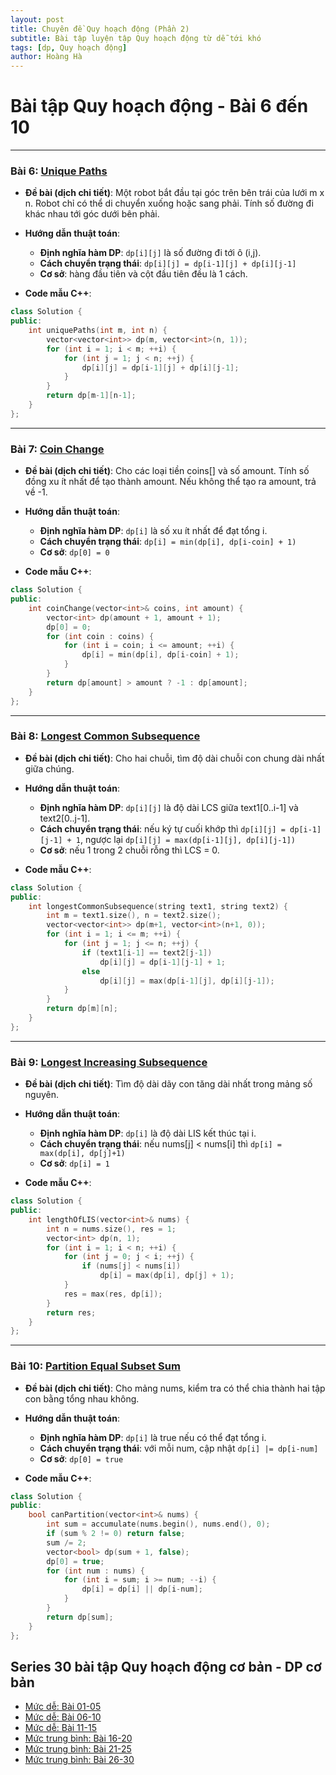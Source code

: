 ```yaml
---
layout: post
title: Chuyên đề Quy hoạch động (Phần 2)
subtitle: Bài tập luyện tập Quy hoạch động từ dễ tới khó
tags: [dp, Quy hoạch động]
author: Hoàng Hà
---
```


# Bài tập Quy hoạch động - Bài 6 đến 10

---

### Bài 6: [Unique Paths](https://leetcode.com/problems/unique-paths/)

- **Đề bài (dịch chi tiết)**:
  Một robot bắt đầu tại góc trên bên trái của lưới m x n. Robot chỉ có thể di chuyển xuống hoặc sang phải. Tính số đường đi khác nhau tới góc dưới bên phải.

- **Hướng dẫn thuật toán**:
  - **Định nghĩa hàm DP**: `dp[i][j]` là số đường đi tới ô (i,j).
  - **Cách chuyển trạng thái**: `dp[i][j] = dp[i-1][j] + dp[i][j-1]`
  - **Cơ sở**: hàng đầu tiên và cột đầu tiên đều là 1 cách.

- **Code mẫu C++**:
```cpp
class Solution {
public:
    int uniquePaths(int m, int n) {
        vector<vector<int>> dp(m, vector<int>(n, 1));
        for (int i = 1; i < m; ++i) {
            for (int j = 1; j < n; ++j) {
                dp[i][j] = dp[i-1][j] + dp[i][j-1];
            }
        }
        return dp[m-1][n-1];
    }
};
```

---

### Bài 7: [Coin Change](https://leetcode.com/problems/coin-change/)

- **Đề bài (dịch chi tiết)**:
  Cho các loại tiền coins[] và số amount. Tính số đồng xu ít nhất để tạo thành amount. Nếu không thể tạo ra amount, trả về -1.

- **Hướng dẫn thuật toán**:
  - **Định nghĩa hàm DP**: `dp[i]` là số xu ít nhất để đạt tổng i.
  - **Cách chuyển trạng thái**: `dp[i] = min(dp[i], dp[i-coin] + 1)`
  - **Cơ sở**: `dp[0] = 0`

- **Code mẫu C++**:
```cpp
class Solution {
public:
    int coinChange(vector<int>& coins, int amount) {
        vector<int> dp(amount + 1, amount + 1);
        dp[0] = 0;
        for (int coin : coins) {
            for (int i = coin; i <= amount; ++i) {
                dp[i] = min(dp[i], dp[i-coin] + 1);
            }
        }
        return dp[amount] > amount ? -1 : dp[amount];
    }
};
```

---

### Bài 8: [Longest Common Subsequence](https://leetcode.com/problems/longest-common-subsequence/)

- **Đề bài (dịch chi tiết)**:
  Cho hai chuỗi, tìm độ dài chuỗi con chung dài nhất giữa chúng.

- **Hướng dẫn thuật toán**:
  - **Định nghĩa hàm DP**: `dp[i][j]` là độ dài LCS giữa text1[0..i-1] và text2[0..j-1].
  - **Cách chuyển trạng thái**: nếu ký tự cuối khớp thì `dp[i][j] = dp[i-1][j-1] + 1`, ngược lại `dp[i][j] = max(dp[i-1][j], dp[i][j-1])`
  - **Cơ sở**: nếu 1 trong 2 chuỗi rỗng thì LCS = 0.

- **Code mẫu C++**:
```cpp
class Solution {
public:
    int longestCommonSubsequence(string text1, string text2) {
        int m = text1.size(), n = text2.size();
        vector<vector<int>> dp(m+1, vector<int>(n+1, 0));
        for (int i = 1; i <= m; ++i) {
            for (int j = 1; j <= n; ++j) {
                if (text1[i-1] == text2[j-1])
                    dp[i][j] = dp[i-1][j-1] + 1;
                else
                    dp[i][j] = max(dp[i-1][j], dp[i][j-1]);
            }
        }
        return dp[m][n];
    }
};
```

---

### Bài 9: [Longest Increasing Subsequence](https://leetcode.com/problems/longest-increasing-subsequence/)

- **Đề bài (dịch chi tiết)**:
  Tìm độ dài dãy con tăng dài nhất trong mảng số nguyên.

- **Hướng dẫn thuật toán**:
  - **Định nghĩa hàm DP**: `dp[i]` là độ dài LIS kết thúc tại i.
  - **Cách chuyển trạng thái**: nếu nums[j] < nums[i] thì `dp[i] = max(dp[i], dp[j]+1)`
  - **Cơ sở**: `dp[i] = 1`

- **Code mẫu C++**:
```cpp
class Solution {
public:
    int lengthOfLIS(vector<int>& nums) {
        int n = nums.size(), res = 1;
        vector<int> dp(n, 1);
        for (int i = 1; i < n; ++i) {
            for (int j = 0; j < i; ++j) {
                if (nums[j] < nums[i])
                    dp[i] = max(dp[i], dp[j] + 1);
            }
            res = max(res, dp[i]);
        }
        return res;
    }
};
```

---

### Bài 10: [Partition Equal Subset Sum](https://leetcode.com/problems/partition-equal-subset-sum/)

- **Đề bài (dịch chi tiết)**:
  Cho mảng nums, kiểm tra có thể chia thành hai tập con bằng tổng nhau không.

- **Hướng dẫn thuật toán**:
  - **Định nghĩa hàm DP**: `dp[i]` là true nếu có thể đạt tổng i.
  - **Cách chuyển trạng thái**: với mỗi num, cập nhật `dp[i] |= dp[i-num]`
  - **Cơ sở**: `dp[0] = true`

- **Code mẫu C++**:
```cpp
class Solution {
public:
    bool canPartition(vector<int>& nums) {
        int sum = accumulate(nums.begin(), nums.end(), 0);
        if (sum % 2 != 0) return false;
        sum /= 2;
        vector<bool> dp(sum + 1, false);
        dp[0] = true;
        for (int num : nums) {
            for (int i = sum; i >= num; --i) {
                dp[i] = dp[i] || dp[i-num];
            }
        }
        return dp[sum];
    }
};
```


## Series 30 bài tập Quy hoạch động cơ bản - DP cơ bản
- [Mức dễ: Bài 01-05](https://habelle.github.io/2025-04-27-chuyen-de-qhd-p1/)
- [Mức dễ: Bài 06-10](https://habelle.github.io/2025-04-27-chuyen-de-qhd-p2/)
- [Mức dễ: Bài 11-15](https://habelle.github.io/2025-04-27-chuyen-de-qhd-p3/)
- [Mức trung bình: Bài 16-20](https://habelle.github.io/2025-04-27-chuyen-de-qhd-p4/)
- [Mức trung bình: Bài 21-25](https://habelle.github.io/2025-04-27-chuyen-de-qhd-p5/)
- [Mức trung bình: Bài 26-30](https://habelle.github.io/2025-04-27-chuyen-de-qhd-p6/)
